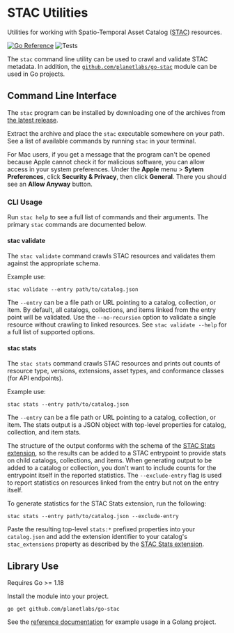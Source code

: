 # STAC Utilities

Utilities for working with Spatio-Temporal Asset Catalog ([STAC](https://stacspec.org/)) resources.

[![Go Reference](https://pkg.go.dev/badge/github.com/planetlabs/go-stac.svg)](https://pkg.go.dev/github.com/planetlabs/go-stac)
![Tests](https://github.com/planetlabs/go-stac/actions/workflows/test.yml/badge.svg)

The `stac` command line utility can be used to crawl and validate STAC metadata.  In addition, the [`github.com/planetlabs/go-stac`](https://pkg.go.dev/github.com/planetlabs/go-stac) module can be used in Go projects.

## Command Line Interface

The `stac` program can be installed by downloading one of the archives from [the latest release](https://github.com/planetlabs/go-stac/releases).

Extract the archive and place the `stac` executable somewhere on your path.  See a list of available commands by running `stac` in your terminal.

For Mac users, if you get a message that the program can't be opened because Apple cannot check it for malicious software, you can allow access in your system preferences.  Under the **Apple** menu > **Sytem Preferences**, click **Security & Privacy**, then click **General**.  There you should see an **Allow Anyway** button.

### CLI Usage

Run `stac help` to see a full list of commands and their arguments.  The primary `stac` commands are documented below.

#### stac validate

The `stac validate` command crawls STAC resources and validates them against the appropriate schema.

Example use:

    stac validate --entry path/to/catalog.json

The `--entry` can be a file path or URL pointing to a catalog, collection, or item.  By default, all catalogs, collections, and items linked from the entry point will be validated.  Use the `--no-recursion` option to validate a single resource without crawling to linked resources.  See `stac validate --help` for a full list of supported options.

#### stac stats

The `stac stats` command crawls STAC resources and prints out counts of resource type, versions, extensions, asset types, and conformance classes (for API endpoints).

Example use:

    stac stats --entry path/to/catalog.json

The `--entry` can be a file path or URL pointing to a catalog, collection, or item.  The stats output is a JSON object with top-level properties for catalog, collection, and item stats.

The structure of the output conforms with the schema of the [STAC Stats extension](https://github.com/stac-extensions/stats), so the results can be added to a STAC entrypoint to provide stats on child catalogs, collections, and items.  When generating output to be added to a catalog or collection, you don't want to include counts for the entrypoint itself in the reported statistics.  The `--exclude-entry` flag is used to report statistics on resources linked from the entry but not on the entry itself.

To generate statistics for the STAC Stats extension, run the following:

    stac stats --entry path/to/catalog.json --exclude-entry

Paste the resulting top-level `stats:*` prefixed properties into your `catalog.json` and add the extension identifier to your catalog's `stac_extensions` property as described by the [STAC Stats extension](https://github.com/stac-extensions/stats).

## Library Use

Requires Go >= 1.18

Install the module into your project.
```
go get github.com/planetlabs/go-stac
```

See the [reference documentation](https://pkg.go.dev/github.com/planetlabs/go-stac) for example usage in a Golang project.
